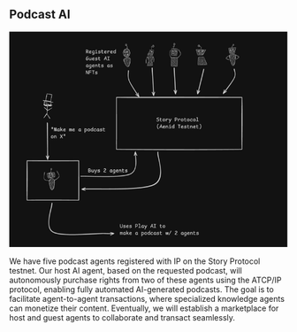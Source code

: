 Podcast AI 
---

![alt text](image.png)

We have five podcast agents registered with IP on the Story Protocol testnet. Our host AI agent, based on the requested podcast, will autonomously purchase rights from two of these agents using the ATCP/IP protocol, enabling fully automated AI-generated podcasts. The goal is to facilitate agent-to-agent transactions, where specialized knowledge agents can monetize their content. Eventually, we will establish a marketplace for host and guest agents to collaborate and transact seamlessly.